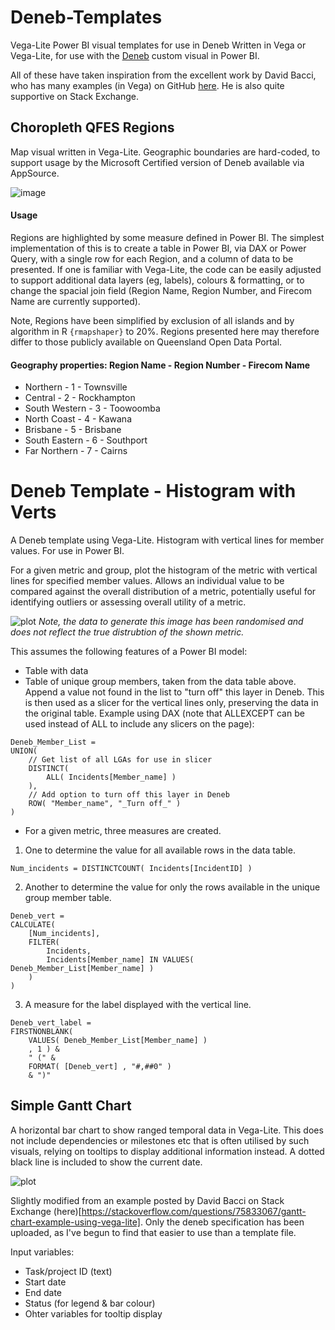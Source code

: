 # Deneb-Templates
Vega-Lite Power BI visual templates for use in Deneb
Written in Vega or Vega-Lite, for use with the [Deneb](https://deneb-viz.github.io/) custom visual in Power BI.

All of these have taken inspiration from the excellent work by David Bacci, who has many examples (in Vega) on GitHub [here](https://github.com/PBI-David/Deneb-Showcase). He is also quite supportive on Stack Exchange. 

## Choropleth QFES Regions
Map visual written in Vega-Lite. Geographic boundaries are hard-coded, to support usage by the Microsoft Certified version of Deneb available via AppSource. 

![image](https://user-images.githubusercontent.com/106286328/276435501-5242a592-1b42-4ad2-a092-5d021cf4a9d3.png)

#### Usage
Regions are highlighted by some measure defined in Power BI. The simplest implementation of this is to create a table in Power BI, via DAX or Power Query, with a single row for each Region, and a column of data to be presented. If one is familiar with Vega-Lite, the code can be easily adjusted to support additional data layers (eg, labels), colours & formatting, or to change the spacial join field (Region Name, Region Number, and Firecom Name are currently supported). 

Note, Regions have been simplified by exclusion of all islands and by algorithm in R `{rmapshaper}` to 20%. Regions presented here may therefore differ to those publicly available on Queensland Open Data Portal. 

#### Geography properties: Region Name - Region Number - Firecom Name
- Northern - 1 - Townsville
- Central - 2 - Rockhampton
- South Western - 3 - Toowoomba
- North Coast - 4 - Kawana
- Brisbane - 5 - Brisbane
- South Eastern - 6 - Southport
- Far Northern - 7 - Cairns

# Deneb Template - Histogram with Verts
A Deneb template using Vega-Lite. Histogram with vertical lines for member values. For use in Power BI. 

For a given metric and group, plot the histogram of the metric with vertical lines for specified member values. Allows an individual value to be compared against the overall distribution of a metric, potentially useful for identifying outliers or assessing overall utility of a metric.

![plot](https://user-images.githubusercontent.com/106286328/264239646-a95161f0-8727-4139-b970-7e8c3792e56e.png)
*Note, the data to generate this image has been randomised and does not reflect the true distrubtion of the shown metric.*

This assumes the following features of a Power BI model:
- Table with data
- Table of unique group members, taken from the data table above. Append a value not found in the list to "turn off" this layer in Deneb. This is then used as a slicer for the vertical lines only, preserving the data in the original table. Example using DAX (note that ALLEXCEPT can be used instead of ALL to include any slicers on the page):
```DAX
Deneb_Member_List = 
UNION(
    // Get list of all LGAs for use in slicer
    DISTINCT(
        ALL( Incidents[Member_name] )
    ),
    // Add option to turn off this layer in Deneb
    ROW( "Member_name", "_Turn off_" )
)
```
- For a given metric, three measures are created.
1. One to determine the value for all available rows in the data table.
```DAX
Num_incidents = DISTINCTCOUNT( Incidents[IncidentID] )
```
2. Another to determine the value for only the rows available in the unique group member table.
```DAX
Deneb_vert = 
CALCULATE(
    [Num_incidents],
    FILTER(
        Incidents,
        Incidents[Member_name] IN VALUES( Deneb_Member_List[Member_name] )
    )
)
```
3. A measure for the label displayed with the vertical line.
```DAX
Deneb_vert_label = 
FIRSTNONBLANK(
    VALUES( Deneb_Member_List[Member_name] )
    , 1 ) & 
    " (" & 
    FORMAT( [Deneb_vert] , "#,##0" )
    & ")"

```
## Simple Gantt Chart
A horizontal bar chart to show ranged temporal data in Vega-Lite. This does not include dependencies or milestones etc that is often utilised by such visuals, relying on tooltips to display additional information instead. A dotted black line is included to show the current date.

![plot](https://user-images.githubusercontent.com/106286328/278492949-2ddf7eb1-1fa0-47e5-aaaa-e8ee00c7a29f.png)

Slightly modified from an example posted by David Bacci on Stack Exchange (here)[https://stackoverflow.com/questions/75833067/gantt-chart-example-using-vega-lite]. Only the deneb specification has been uploaded, as I've begun to find that easier to use than a template file.

Input variables:
- Task/project ID (text)
- Start date
- End date
- Status (for legend & bar colour)
- Ohter variables for tooltip display
